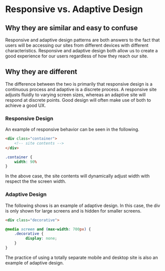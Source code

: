 # Responsive vs. Adaptive Design

## Why they are similar and easy to confuse

Responsive and adaptive design patterns are both answers to the fact that users will be accessing our sites from different devices with different characteristics. Responsive and adaptive design both allow us to create a good experience for our users regardless of how they reach our site.

## Why they are different

The difference between the two is primarily that responsive design is a continuous process and adaptive is a discrete process. A responsive site adjusts fluidly to varying screen sizes, whereas an adaptive site will respond at discrete points. Good design will often make use of both to achieve a good UX.

### Responsive Design
An example of responsive behavior can be seen in the following.

```html
<div class="container">
    <!-- site contents -->
</div>
```

```css
.container {
    width: 90%
}
```

In the above case, the site contents will dynamically adjust width with respect the the screen width.

### Adaptive Design

The following shows is an example of adaptive design. In this case, the div is only shown for large screens and is hidden for smaller screens.

```html
<div class="decorative">
```

```css
@media screen and (max-width: 700px) {
    .decorative {
         display: none;
    }
}
```

The practice of using a totally separate mobile and desktop site is also an example of adaptive design.
